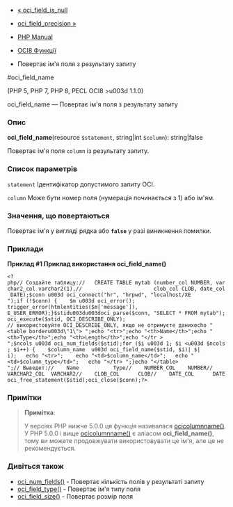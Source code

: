 - [« oci_field_is_null](function.oci-field-is-null.md)
- [oci_field_precision »](function.oci-field-precision.md)

- [PHP Manual](index.md)
- [OCI8 Функції](ref.oci8.md)
- Повертає ім'я поля з результату запиту

#oci_field_name

(PHP 5, PHP 7, PHP 8, PECL OCI8 \>u003d 1.1.0)

oci_field_name — Повертає ім'я поля з результату запиту

### Опис

**oci_field_name**(resource `$statement`, string\|int `$column`):
string\|false

Повертає ім'я поля `column` із результату запиту.

### Список параметрів

`statement`
Ідентифікатор допустимого запиту OCI.

`column`
Може бути номер поля (нумерація починається з 1) або ім'ям.

### Значення, що повертаються

Повертає ім'я у вигляді рядка або **`false`** у разі виникнення
помилки.

### Приклади

**Приклад #1 Приклад використання **oci_field_name()****

` <?php// Создайте таблицу://   CREATE TABLE mytab (number_col NUMBER, varchar2_col varchar2(1),//                       clob_col CLOB, date_col DATE);$conn u003d oci_connect("hr", "hrpwd", "localhost/XE ");if (!$conn) {    $m u003d oci_error(); trigger_error(htmlentities($m['message']), E_USER_ERROR);}$stidu003du003doci_parse($conn, "SELECT * FROM mytab");oci_execute($stid, OCI_DESCRIBE_ONLY); // використовуйте OCI_DESCRIBE_ONLY, якщо не отримуєте данихecho "<table borderu003d\"1\">
";echo "<tr>";echo "<th>Name</th>";echo "<th>Type</th>";echo "<th>Length</th>";echo "</tr >
";$ncols u003d oci_num_fields($stid);for ($i u003d 1; $i <u003d $ncols; $i++) {    $column_name  u003d oci_field_name($stid, $i)| $| i);   echo "<tr>";    echo "<td>$column_name</td>";   echo "<td>$column_type</td>";   echo "</tr>
";}echo "</table>
";// Выведет://    Name           Type//    NUMBER_COL    NUMBER//    VARCHAR2_COL  VARCHAR2//    CLOB_COL      CLOB//    DATE_COL      DATEoci_free_statement($stid);oci_close($conn);?> `

### Примітки

> **Примітка**:
>
> У версіях PHP нижче 5.0.0 ця функція називалася
> [ocicolumnname()](function.ocicolumnname.md). У PHP 5.0.0 і вище
> [ocicolumnname()](function.ocicolumnname.md) є аліасом
> **oci_field_name()**, тому ви можете продовжувати використовувати це
> ім'я, але це не рекомендується.

### Дивіться також

- [oci_num_fields()](function.oci-num-fields.md) - Повертає
кількість полів у результаті запиту
- [oci_field_type()](function.oci-field-type.md) - Повертає ім'я
типу поля
- [oci_field_size()](function.oci-field-size.md) - Повертає розмір
поля
